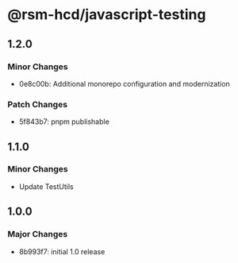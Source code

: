 # @rsm-hcd/javascript-testing

## 1.2.0

### Minor Changes

-   0e8c00b: Additional monorepo configuration and modernization

### Patch Changes

-   5f843b7: pnpm publishable

## 1.1.0

### Minor Changes

-   Update TestUtils

## 1.0.0

### Major Changes

-   8b993f7: initial 1.0 release
